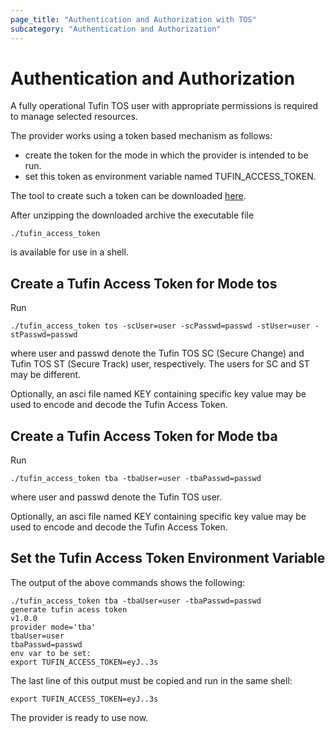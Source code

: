 ```yaml
---
page_title: "Authentication and Authorization with TOS"
subcategory: "Authentication and Authorization"
---
```


# Authentication and Authorization

A fully operational Tufin TOS user with appropriate permissions is required to manage selected resources.

The provider works using a token based mechanism as follows:

* create the token for the mode in which the provider is intended to be run.
* set this token as environment variable named TUFIN_ACCESS_TOKEN.

The tool to create such a token can be
downloaded [here](https://github.com/chrisrough/terraform-provider-tos/tree/main/tufin_access_token).

After unzipping the downloaded archive the executable file

```shell
./tufin_access_token
```

is available for use in a shell.

## Create a Tufin Access Token for Mode tos

Run

```shell
./tufin_access_token tos -scUser=user -scPasswd=passwd -stUser=user -stPasswd=passwd
```

where user and passwd denote the Tufin TOS SC (Secure Change) and Tufin TOS ST (Secure Track) user, respectively.
The users for SC and ST may be different.

Optionally, an asci file named KEY containing specific key value may be used to encode and decode the Tufin Access Token. 

## Create a Tufin Access Token for Mode tba

Run

```shell
./tufin_access_token tba -tbaUser=user -tbaPasswd=passwd
```

where user and passwd denote the Tufin TOS user.

Optionally, an asci file named KEY containing specific key value may be used to encode and decode the Tufin Access Token.

## Set the Tufin Access Token Environment Variable

The output of the above commands shows the following:

```shell
./tufin_access_token tba -tbaUser=user -tbaPasswd=passwd
generate tufin acess token
v1.0.0
provider mode='tba'
tbaUser=user
tbaPasswd=passwd
env var to be set:
export TUFIN_ACCESS_TOKEN=eyJ..3s
```

The last line of this output must be copied and run in the same shell:

```shell
export TUFIN_ACCESS_TOKEN=eyJ..3s
```

The provider is ready to use now.


